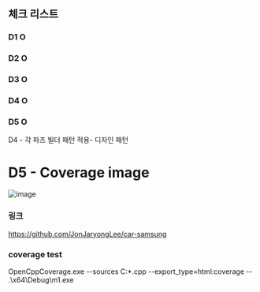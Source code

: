 ## 체크 리스트
### D1 O
### D2 O
### D3 O
### D4 O
### D5 O

D4 - 각 파츠 빌더 패턴 적용- 디자인 패턴

# D5 - Coverage image 
![image](https://github.com/user-attachments/assets/3159a231-27be-405c-9279-4bc2b5d64672)

### 링크
https://github.com/JonJaryongLee/car-samsung

### coverage test
OpenCppCoverage.exe --sources C:*.cpp --export_type=html:coverage -- .\x64\Debug\m1.exe
